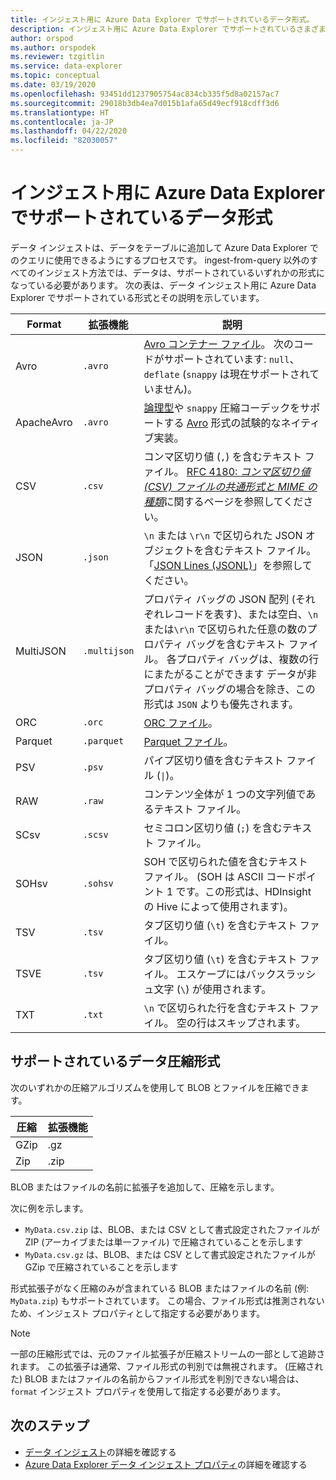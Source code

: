 ```yaml
---
title: インジェスト用に Azure Data Explorer でサポートされているデータ形式。
description: インジェスト用に Azure Data Explorer でサポートされているさまざまなデータおよび圧縮の形式について説明します。
author: orspod
ms.author: orspodek
ms.reviewer: tzgitlin
ms.service: data-explorer
ms.topic: conceptual
ms.date: 03/19/2020
ms.openlocfilehash: 93451dd1237905754ac834cb335f5d8a02157ac7
ms.sourcegitcommit: 29018b3db4ea7d015b1afa65d49ecf918cdff3d6
ms.translationtype: HT
ms.contentlocale: ja-JP
ms.lasthandoff: 04/22/2020
ms.locfileid: "82030057"
---
```

# <a name="data-formats-supported-by-azure-data-explorer-for-ingestion"></a>インジェスト用に Azure Data Explorer でサポートされているデータ形式

データ インジェストは、データをテーブルに追加して Azure Data Explorer でのクエリに使用できるようにするプロセスです。 ingest-from-query 以外のすべてのインジェスト方法では、データは、サポートされているいずれかの形式になっている必要があります。 次の表は、データ インジェスト用に Azure Data Explorer でサポートされている形式とその説明を示しています。

|Format   |拡張機能   |説明|
|---------|------------|-----------|
|Avro     |`.avro`     |[Avro コンテナー ファイル](https://avro.apache.org/docs/current/)。 次のコードがサポートされています: `null`、`deflate` (`snappy` は現在サポートされていません)。|
|ApacheAvro|`.avro`    |[論理型](https://avro.apache.org/docs/current/spec.html#Logical+Types)や `snappy` 圧縮コーデックをサポートする [Avro](https://avro.apache.org/docs/current/) 形式の試験的なネイティブ実装。|
|CSV      |`.csv`      |コンマ区切り値 (`,`) を含むテキスト ファイル。 [RFC 4180: _コンマ区切り値 (CSV) ファイルの共通形式と MIME の種類_](https://www.ietf.org/rfc/rfc4180.txt)に関するページを参照してください。|
|JSON     |`.json`     |`\n` または `\r\n` で区切られた JSON オブジェクトを含むテキスト ファイル。 「[JSON Lines (JSONL)](http://jsonlines.org/)」を参照してください。|
|MultiJSON|`.multijson`|プロパティ バッグの JSON 配列 (それぞれレコードを表す)、または空白、`\n` または`\r\n` で区切られた任意の数のプロパティ バッグを含むテキスト ファイル。 各プロパティ バッグは、複数の行にまたがることができます データが非プロパティ バッグの場合を除き、この形式は `JSON` よりも優先されます。|
|ORC      |`.orc`      |[ORC ファイル](https://en.wikipedia.org/wiki/Apache_ORC)。|
|Parquet  |`.parquet`  |[Parquet ファイル](https://en.wikipedia.org/wiki/Apache_Parquet)。|
|PSV      |`.psv`      |パイプ区切り値を含むテキスト ファイル (<code>&#124;</code>)。|
|RAW      |`.raw`      |コンテンツ全体が 1 つの文字列値であるテキスト ファイル。|
|SCsv     |`.scsv`     |セミコロン区切り値 (`;`) を含むテキスト ファイル。|
|SOHsv    |`.sohsv`    |SOH で区切られた値を含むテキスト ファイル。 (SOH は ASCII コードポイント 1 です。この形式は、HDInsight の Hive によって使用されます)。|
|TSV      |`.tsv`      |タブ区切り値 (`\t`) を含むテキスト ファイル。|
|TSVE     |`.tsv`      |タブ区切り値 (`\t`) を含むテキスト ファイル。 エスケープにはバックスラッシュ文字 (`\`) が使用されます。|
|TXT      |`.txt`      |`\n` で区切られた行を含むテキスト ファイル。 空の行はスキップされます。|

## <a name="supported-data-compression-formats"></a>サポートされているデータ圧縮形式

次のいずれかの圧縮アルゴリズムを使用して BLOB とファイルを圧縮できます。

|圧縮|拡張機能|
|-----------|---------|
|GZip       |.gz      |
|Zip        |.zip     |

BLOB またはファイルの名前に拡張子を追加して、圧縮を示します。

次に例を示します。
* `MyData.csv.zip` は、BLOB、または CSV として書式設定されたファイルが ZIP (アーカイブまたは単一ファイル) で圧縮されていることを示します
* `MyData.csv.gz` は、BLOB、または CSV として書式設定されたファイルが GZip で圧縮されていることを示します

形式拡張子がなく圧縮のみが含まれている BLOB またはファイルの名前 (例: `MyData.zip`) もサポートされています。 この場合、ファイル形式は推測されないため、インジェスト プロパティとして指定する必要があります。

> [!NOTE]
> 一部の圧縮形式では、元のファイル拡張子が圧縮ストリームの一部として追跡されます。 この拡張子は通常、ファイル形式の判別では無視されます。 (圧縮された) BLOB またはファイルの名前からファイル形式を判別できない場合は、`format` インジェスト プロパティを使用して指定する必要があります。

## <a name="next-steps"></a>次のステップ

* [データ インジェスト](/azure/data-explorer/ingest-data-overview)の詳細を確認する
* [Azure Data Explorer データ インジェスト プロパティ](ingestion-properties.md)の詳細を確認する
